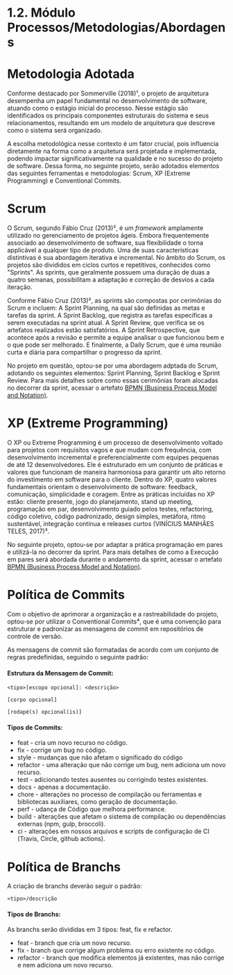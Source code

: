 # 1.2. Módulo Processos/Metodologias/Abordagens

# Metodologia Adotada

Conforme destacado por Sommerville (2018)¹, o projeto de arquitetura desempenha um papel fundamental no desenvolvimento de software, atuando como o estágio inicial do processo. Nesse estágio são identificados os principais componentes estruturais do sistema e seus relacionamentos, resultando em um modelo de arquitetura que descreve como o sistema será organizado.

A escolha metodológica nesse contexto é um fator crucial, pois influencia diretamente na forma como a arquitetura será projetada e implementada, podendo impactar significativamente na qualidade e no sucesso do projeto de software. Dessa forma, no seguinte projeto, serão adotados elementos das seguintes ferramentas e metodologias: Scrum, XP (Extreme Programming) e Conventional Commits.

# Scrum

O Scrum, segundo Fábio Cruz (2013)², é um _framework_ amplamente utilizado no gerenciamento de projetos ágeis. Embora frequentemente associado ao desenvolvimento de software, sua flexibilidade o torna applicável a qualquer tipo de produto. Uma de suas características distintivas é sua abordagem iterativa e incremental. No âmbito do Scrum, os projetos são divididos em ciclos curtos e repetitivos, conhecidos como "Sprints". As sprints, que geralmente possuem uma duração de duas a quatro semanas, possibilitam a adaptação e correção de desvios a cada iteração.

Conforme Fábio Cruz (2013)², as sprints são compostas por cerimônias do Scrum e incluem: A Sprint Planning, na qual são definidas as metas e tarefas da sprint. A Sprint Backlog, que registra as tarefas específicas a serem executadas na sprint atual. A Sprint Review, que verifica se os artefatos realizados estão satisfatórios. A Sprint Retrospective, que acontece após a revisão e permite a equipe analisar o que funcionou bem e o que pode ser melhorado. E finalmente, a Daily Scrum, que é uma reunião curta e diária para compartilhar o progresso da sprint.

No projeto em questão, optou-se por uma abordagem adptada do Scrum, adotando os seguintes elementos: Sprint Planning, Sprint Backlog e Sprint Review. Para mais detalhes sobre como essas cerimônias foram alocadas no decorrer da sprint, acessar o artefato [BPMN (Business Process Model and Notation)]().

# XP (Extreme Programming)

O XP ou Extreme Programming é um processo de desenvolvimento voltado para projetos com requisitos vagos e que mudam com frequência, com desenvolvimento incremental e preferencialmente com equipes pequenas de até 12 desenvolvedores. Ele é estruturado em um conjunto de práticas e valores que funcionam de maneira harmoniosa para garantir um alto retorno do investimento em software para o cliente. Dentro do XP, quatro valores fundamentais orientam o desenvolvimento de software: feedback, comunicação, simplicidade e coragem. Entre as práticas incluídas no XP estão: cliente presente, jogo do planejamento, stand up meeting, programação em par, desenvolvimento guiado pelos testes, refactoring, código coletivo, código padronizado, design simples, metáfora, ritmo sustentável, integração contínua e releases curtos (VINÍCIUS MANHÃES TELES, 2017)³.

No seguinte projeto, optou-se por adaptar a prática programação em pares e utilizá-la no decorrer da sprint. Para mais detalhes de como a Execução em pares será abordada durante o andamento da sprint, acessar o artefato [BPMN (Business Process Model and Notation)]().

# Política de Commits

Com o objetivo de aprimorar a organização e a rastreabilidade do projeto, optou-se por utilizar o Conventional Commits⁴, que é uma convenção para estruturar e padronizar as mensagens de commit em repositórios de controle de versão.

As mensagens de commit são formatadas de acordo com um conjunto de regras predefinidas, seguindo o seguinte padrão:

#### Estrutura da Mensagem de Commit:

```
<tipo>[escopo opcional]: <descrição>

[corpo opcional]

[rodapé(s) opcional(is)]
```

#### Tipos de Commits:

- feat - cria um novo recurso no código.
- fix - corrige um bug no código.
- style - mudanças que não afetam o significado do código
- refactor - uma alteração que não corrige um bug, nem adiciona um novo recurso.
- test - adicionando testes ausentes ou corrigindo testes existentes.
- docs - apenas a documentação.
- chore - alterações no processo de compilação ou ferramentas e bibliotecas auxiliares, como geração de documentação.
- perf - udança de Código que melhora performance.
- build - alterações que afetam o sistema de compilação ou dependências externas (npm, gulp, broccoli).
- ci - alterações em nossos arquivos e scripts de configuração de CI (Travis, Circle, github actions).

# Política de Branchs

A criação de branchs deverão seguir o padrão:

```
<tipo>/descrição
```

#### Tipos de Branchs:

As branchs serão divididas em 3 tipos: feat, fix e refactor.

- feat - branch que cria um novo recurso.
- fix - branch que corrige algum problema ou erro existente no código.
- refactor - branch que modifica elementos já existentes, mas não corrige e nem adiciona um novo recurso.

